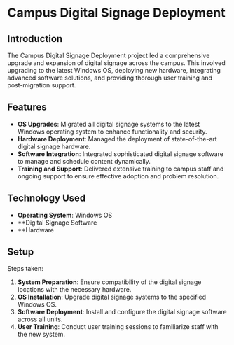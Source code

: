 # Campus Digital Signage Deployment

## Introduction
The Campus Digital Signage Deployment project led a comprehensive upgrade and expansion of digital signage across the campus. This involved upgrading to the latest Windows OS, deploying new hardware, integrating advanced software solutions, and providing thorough user training and post-migration support.

## Features
- **OS Upgrades**: Migrated all digital signage systems to the latest Windows operating system to enhance functionality and security.
- **Hardware Deployment**: Managed the deployment of state-of-the-art digital signage hardware.
- **Software Integration**: Integrated sophisticated digital signage software to manage and schedule content dynamically.
- **Training and Support**: Delivered extensive training to campus staff and ongoing support to ensure effective adoption and problem resolution.

## Technology Used
- **Operating System**: Windows OS
- **Digital Signage Software
- **Hardware

## Setup
Steps taken:
1. **System Preparation**: Ensure compatibility of the digital signage locations with the necessary hardware.
2. **OS Installation**: Upgrade digital signage systems to the specified Windows OS.
3. **Software Deployment**: Install and configure the digital signage software across all units.
4. **User Training**: Conduct user training sessions to familiarize staff with the new system.
